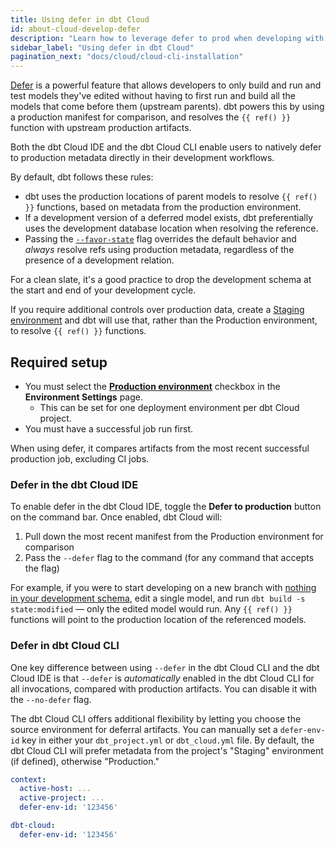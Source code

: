 ```yaml
---
title: Using defer in dbt Cloud
id: about-cloud-develop-defer
description: "Learn how to leverage defer to prod when developing with dbt Cloud."
sidebar_label: "Using defer in dbt Cloud"
pagination_next: "docs/cloud/cloud-cli-installation"
---
```



[Defer](/reference/node-selection/defer) is a powerful feature that allows developers to only build and run and test models they've edited without having to first run and build all the models that come before them (upstream parents). dbt powers this by using a production manifest for comparison, and resolves the `{{ ref() }}` function with upstream production artifacts. 

Both the dbt Cloud IDE and the dbt Cloud CLI enable users to natively defer to production metadata directly in their development workflows. 

<Lightbox src src="/img/docs/reference/defer-diagram.png" width="50%" title="Use 'defer' to modify end-of-pipeline models by pointing to production models, instead of running everything upstream." />

By default, dbt follows these rules:

- dbt uses the production locations of parent models to resolve `{{ ref() }}` functions, based on metadata from the production environment.
- If a development version of a deferred model exists, dbt preferentially uses the development database location when resolving the reference.
- Passing the [`--favor-state`](/reference/node-selection/defer#favor-state) flag overrides the default behavior and _always_ resolve refs using production metadata, regardless of the presence of a development relation.

For a clean slate, it's a good practice to drop the development schema at the start and end of your development cycle.

If you require additional controls over production data, create a [Staging environment](/docs/deploy/deploy-environments#staging-environment) and dbt will use that, rather than the Production environment, to resolve `{{ ref() }}` functions.

## Required setup

- You must select the **[Production environment](/docs/deploy/deploy-environments#set-as-production-environment)** checkbox in the **Environment Settings** page. 
  - This can be set for one deployment environment per dbt Cloud project.
- You must have a successful job run first.

When using defer, it compares artifacts from the most recent successful production job, excluding CI jobs.

### Defer in the dbt Cloud IDE

To enable defer in the dbt Cloud IDE, toggle the **Defer to production** button on the command bar. Once enabled, dbt Cloud will:

1. Pull down the most recent manifest from the Production environment for comparison
2. Pass the `--defer` flag to the command (for any command that accepts the flag)

For example, if you were to start developing on a new branch with [nothing in your development schema](/reference/node-selection/defer#usage), edit a single model, and run `dbt build -s state:modified` &mdash;  only the edited model would run. Any `{{ ref() }}` functions will point to the production location of the referenced models.

<Lightbox src="/img/docs/dbt-cloud/defer-toggle.jpg" width="100%" title="Select the 'Defer to production' toggle on the bottom right of the command bar to enable defer in the dbt Cloud IDE."/>

### Defer in dbt Cloud CLI

One key difference between using `--defer` in the dbt Cloud CLI and the dbt Cloud IDE is that `--defer` is *automatically* enabled in the dbt Cloud CLI for all invocations, compared with production artifacts. You can disable it with the `--no-defer` flag.

The dbt Cloud CLI offers additional flexibility by letting you choose the source environment for deferral artifacts. You can manually set a `defer-env-id` key in either your `dbt_project.yml` or `dbt_cloud.yml` file. By default, the dbt Cloud CLI will prefer metadata from the project's "Staging" environment (if defined), otherwise "Production."

<File name="dbt_cloud.yml">

  ```yml
context:
    active-host: ...
    active-project: ...
    defer-env-id: '123456'
```

</File>


<File name="dbt_project.yml"> 

```yml
dbt-cloud:
  defer-env-id: '123456'
```

</File>
